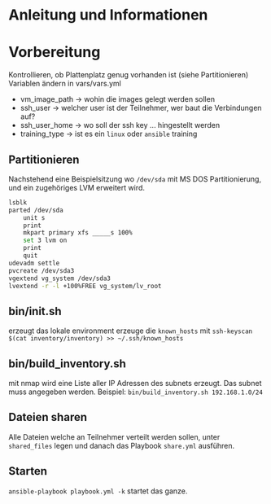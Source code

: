 # Anleitung und Informationen

# Vorbereitung
Kontrollieren, ob Plattenplatz genug vorhanden ist (siehe Partitionieren)
Variablen ändern in vars/vars.yml
* vm_image_path -> wohin die images gelegt werden sollen
* ssh_user -> welcher user ist der Teilnehmer, wer baut die Verbindungen auf?
* ssh_user_home -> wo soll der ssh key ... hingestellt werden
* training_type -> ist es ein `linux` oder `ansible` training

## Partitionieren
Nachstehend eine Beispielsitzung wo `/dev/sda` mit MS DOS Partitionierung,
und ein zugehöriges LVM erweitert wird.
```bash
lsblk
parted /dev/sda
    unit s
    print
    mkpart primary xfs _____s 100%
    set 3 lvm on
    print
    quit
udevadm settle
pvcreate /dev/sda3
vgextend vg_system /dev/sda3
lvextend -r -l +100%FREE vg_system/lv_root
```

## bin/init.sh
erzeugt das lokale environment
erzeuge die `known_hosts` mit `ssh-keyscan $(cat inventory/inventory) >> ~/.ssh/known_hosts`

## bin/build_inventory.sh
mit nmap wird eine Liste aller IP Adressen des subnets erzeugt.
Das subnet muss angegeben werden.
Beispiel: `bin/build_inventory.sh 192.168.1.0/24`

## Dateien sharen
Alle Dateien welche an Teilnehmer verteilt werden sollen, unter `shared_files` 
legen und danach das Playbook `share.yml` ausführen.

## Starten
`ansible-playbook playbook.yml -k` startet das ganze.
